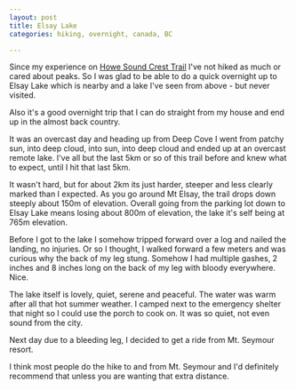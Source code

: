 ```yaml
---
layout: post
title: Elsay Lake
categories: hiking, overnight, canada, BC

---
```


Since my experience on [Howe Sound Crest Trail](/2024-07-17-my-limit.html) I've not hiked as much or cared about peaks. So I was glad to be able to do a quick overnight up to Elsay Lake which is nearby and a lake I've seen from above - but never visited.

Also it's a good overnight trip that I can do straight from my house and end up in the almost back country.

<div class="strava-embed-placeholder" data-embed-type="activity" data-embed-id="12318210614" data-style="standard"></div><script src="https://strava-embeds.com/embed.js"></script>

It was an overcast day and heading up from Deep Cove I went from patchy sun, into deep cloud, into sun, into deep cloud and ended up at an overcast remote lake. I've all but the last 5km or so of this trail before and knew what to expect, until I hit that last 5km. 

It wasn't hard, but for about 2km its just harder, steeper and less clearly marked than I expected. As you go around Mt Elsay, the trail drops down steeply about 150m of elevation. Overall going from the parking lot down to Elsay Lake means losing about 800m of elevation, the lake it's self being at 765m elevation.

Before I got to the lake I somehow tripped forward over a log and nailed the landing, no injuries. Or so I thought, I walked forward a few meters and was curious why the back of my leg stung. Somehow I had multiple gashes, 2 inches and 8 inches long on the back of my leg with bloody everywhere. Nice.

The lake itself is lovely, quiet, serene and peaceful. The water was warm after all that hot summer weather. I camped next to the emergency shelter that night so I could use the porch to cook on. It was so quiet, not even sound from the city.

Next day due to a bleeding leg, I decided to get a ride from Mt. Seymour resort. 

<div class="strava-embed-placeholder" data-embed-type="activity" data-embed-id="12318247010" data-style="standard"></div><script src="https://strava-embeds.com/embed.js"></script>

I think most people do the hike to and from Mt. Seymour and I'd definitely recommend that unless you are wanting that extra distance.
